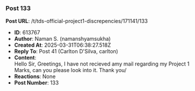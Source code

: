 ### Post 133
**Post URL**: /t/tds-official-project1-discrepencies/171141/133
- **ID**: 613767
- **Author**: Naman S.  (namanshyamsukha)
- **Created At**: 2025-03-31T06:38:27.518Z
- **Reply To**: Post 41 (Carlton D'Silva, carlton)
- **Content**:  
  Hello Sir,
Greetings,
I have not recieved amy mail regarding my Project 1 Marks, can you please look into it.
Thank you/
- **Reactions**: None
- **Post Number**: 133

